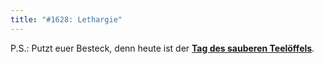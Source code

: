 ```yaml
---
title: "#1628: Lethargie"
---
```


P.S.:
Putzt euer Besteck, denn heute ist der <a href="http://www.fonflatter.de/kalender"><strong>Tag des sauberen Teelöffels</strong></a>.
